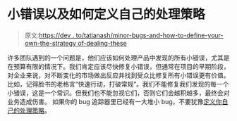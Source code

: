 # 小错误以及如何定义自己的处理策略

> 原文:[https://dev . to/tatianash/minor-bugs-and-how-to-define-your-own-the-strategy of-dealing-these](https://dev.to/tatianash/minor-bugs-and-how-to-define-your-own-strategy-of-dealing-with-them)

许多团队遇到的一个问题是，他们应该如何处理产品中发现的所有小错误，尤其是在预算有限的情况下。我们肯定应该尽快修复小错误，但通常在项目的早期阶段，对企业来说，对不断变化的市场做出反应并找到受众比修复所有小错误更有价值。比如，记得脸书的老格言“快速行动，打破常规”。我们不能修复我们发现的每一个小错误，这是一个常识。但我们也不能忽视它们，否则它们会越积越多，最终会对业务造成伤害。
如果你的 bug 追踪器里已经有一大堆小 bug，不要犹豫[定义你自己的处理策略](https://binary-studio.com/2017/08/04/dealing-minor-bugs/)。